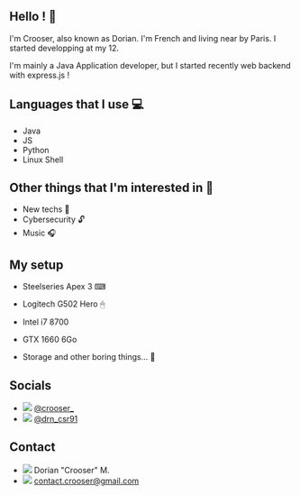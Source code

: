 ## Hello ! 👋

I'm Crooser, also known as Dorian. I'm French and living near by Paris. I started developping at my 12.

I'm mainly a Java Application developer, but I started recently web backend with express.js !

## Languages that I use 💻

- Java
- JS
- Python
- Linux Shell

## Other things that I'm interested in 👀

- New techs 🤖
- Cybersecurity 🔓
- Music 🎧

## My setup

- Steelseries Apex 3 ⌨
- Logitech G502 Hero 🖱

- Intel i7 8700
- GTX 1660 6Go 
- Storage and other boring things... 🥱

## Socials

- <img src="https://twitter.com/favicon.ico" /> [@crooser_](https://twitter.com/crooser_)
- <img src="https://instagram.com/favicon.ico" /> [@drn_csr91](https://www.instagram.com/drn_csr91)

## Contact

- <img src="https://discord.com/assets/f8389ca1a741a115313bede9ac02e2c0.svg"> Dorian "Crooser" M.
- <img src="https://ssl.gstatic.com/ui/v1/icons/mail/images/favicon5.ico"> [contact.crooser@gmail.com](mailto://contact.crooser@gmail.com)
